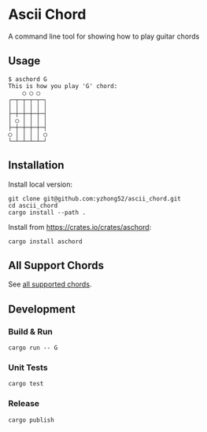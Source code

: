 # Ascii Chord

A command line tool for showing how to play guitar chords

## Usage

```
$ aschord G               
This is how you play 'G' chord: 
    ◯ ◯ ◯  
┌─┬─┬─┬─┬─┐
│ │ │ │ │ │
├─┼─┼─┼─┼─┤
│ ◯ │ │ │ │
├─┼─┼─┼─┼─┤
◯ │ │ │ │ ◯
└─┴─┴─┴─┴─┘
```

## Installation

Install local version:

```
git clone git@github.com:yzhong52/ascii_chord.git
cd ascii_chord
cargo install --path .
```

Install from <https://crates.io/crates/aschord>:

```
cargo install aschord
```
## All Support Chords

See [all supported chords](all_supported_chords.md).

## Development

### Build & Run

```
cargo run -- G
```

### Unit Tests

```
cargo test
```

### Release

```
cargo publish
```

